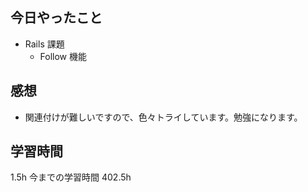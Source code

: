 ## 今日やったこと

- Rails 課題
  - Follow 機能

## 感想

- 関連付けが難しいですので、色々トライしています。勉強になります。

## 学習時間

1.5h
今までの学習時間 402.5h
